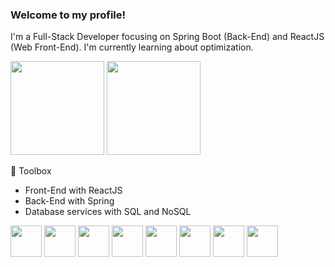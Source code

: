 ### Welcome to my profile!

I'm a Full-Stack Developer focusing on Spring Boot (Back-End) and ReactJS (Web Front-End). I'm currently learning about optimization.


<div>
    <img height="150em" src="https://github-readme-stats.vercel.app/api?username=FernandoSSI&show_icons=true&&theme=nord">
    <img height="150em" src="https://github-readme-stats-ten-gilt.vercel.app/api/top-langs/?username=FernandoSSI&layout=compact&theme=nord">
</div>


🧰 Toolbox
  <ul>
      <li>Front-End with ReactJS</li>
      <li>Back-End with Spring</li>
      <li>Database services with SQL and NoSQL</li>
  </ul>
  <div>
    <img height='50em' src='https://cdn.worldvectorlogo.com/logos/java-4.svg'>
    <img height='50em' src='https://cdn.worldvectorlogo.com/logos/spring-3.svg'>
    <img height='50em' src="https://cdn.worldvectorlogo.com/logos/typescript.svg">
    <img height='50em' src="https://cdn.worldvectorlogo.com/logos/logo-javascript.svg">
    <img height='50em' src="https://cdn.worldvectorlogo.com/logos/react-2.svg">
    <img height='50em' src="https://cdn.worldvectorlogo.com/logos/html-1.svg">
    <img height='50em' src='https://cdn.worldvectorlogo.com/logos/css-3.svg'>
      <img height='50em' src='https://cdn.worldvectorlogo.com/logos/python-3.svg'>
  </div>
